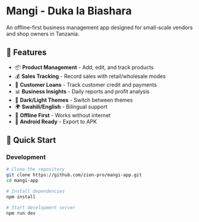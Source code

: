 # Mangi - Duka la Biashara

An offline-first business management app designed for small-scale vendors and shop owners in Tanzania.

## 🎯 Features

- 📦 **Product Management** - Add, edit, and track products
- 💰 **Sales Tracking** - Record sales with retail/wholesale modes
- 🏪 **Customer Loans** - Track customer credit and payments
- 📊 **Business Insights** - Daily reports and profit analysis
- 🌙 **Dark/Light Themes** - Switch between themes
- 🌍 **Swahili/English** - Bilingual support
- 💾 **Offline First** - Works without internet
- 📱 **Android Ready** - Export to APK

## 🚀 Quick Start

### Development
```bash
# Clone the repository
git clone https://github.com/zion-pro/mangi-app.git
cd mangi-app

# Install dependencies
npm install

# Start development server
npm run dev

